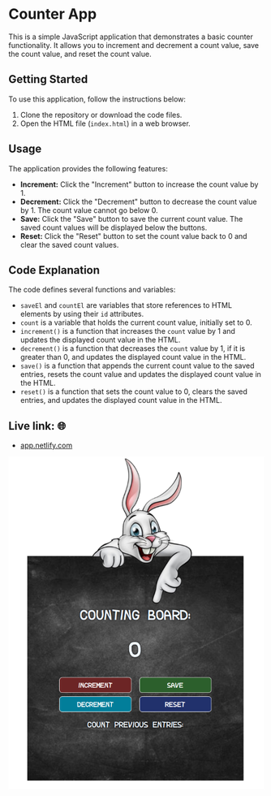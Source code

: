 # Counter App

This is a simple JavaScript application that demonstrates a basic counter functionality.
It allows you to increment and decrement a count value, save the count value, and reset the count value.

## Getting Started

To use this application, follow the instructions below:

1. Clone the repository or download the code files.
2. Open the HTML file (`index.html`) in a web browser.

## Usage

The application provides the following features:

- **Increment:** Click the "Increment" button to increase the count value by 1.
- **Decrement:** Click the "Decrement" button to decrease the count value by 1. The count value cannot go below 0.
- **Save:** Click the "Save" button to save the current count value. The saved count values will be displayed below the buttons.
- **Reset:** Click the "Reset" button to set the count value back to 0 and clear the saved count values.

## Code Explanation

The code defines several functions and variables:

- `saveEl` and `countEl` are variables that store references to HTML elements by using their `id` attributes.
- `count` is a variable that holds the current count value, initially set to 0.
- `increment()` is a function that increases the `count` value by 1 and updates the displayed count value in the HTML.
- `decrement()` is a function that decreases the `count` value by 1, if it is greater than 0, and updates the displayed count value in the HTML.
- `save()` is a function that appends the current count value to the saved entries, resets the count value and updates the displayed count value in the HTML.
- `reset()` is a function that sets the count value to 0, clears the saved entries, and updates the displayed count value in the HTML.

## Live link: 🌐

- [app.netlify.com](https://endearing-taffy-248015.netlify.app/)

![Counter App](images/counter-board.png)
